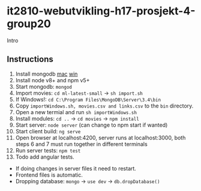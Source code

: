 # it2810-webutvikling-h17-prosjekt-4-group20
Intro

## Instructions
1. Install mongodb [mac](https://docs.mongodb.com/manual/tutorial/install-mongodb-on-os-x/) [win](https://docs.mongodb.com/manual/tutorial/install-mongodb-on-windows/)
2. Install node v8+ and npm v5+
3. Start mongodb: `mongod`
4. Import movies: `cd ml-latest-small` -> `sh import.sh`
  1. If Windows!: `cd C:\Program Files\MongoDB\Server\3.4\bin`
  2. Copy `importWindows.sh, movies.csv and links.csv` to the `bin` directory.
  3. Open a new termial and run `sh importWindows.sh`
5. Install modules: `cd ..` -> `cd movies` -> `npm install`
6. Start server: `node server` (can change to npm start if wanted)
7. Start client build: `ng serve`
8. Open browser at localhost:4200, server runs at localhost:3000, both steps 6 and 7 must run together in different terminals
9. Run server tests: `npm test`
10. Todo add angular tests.

* If doing changes in server files it need to restart.
* Frontend files is automatic.
* Dropping database: `mongo` -> `use dev` -> `db.dropDatabase()`
